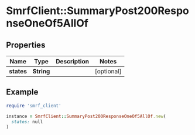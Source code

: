 # SmrfClient::SummaryPost200ResponseOneOf5AllOf

## Properties

| Name | Type | Description | Notes |
| ---- | ---- | ----------- | ----- |
| **states** | **String** |  | [optional] |

## Example

```ruby
require 'smrf_client'

instance = SmrfClient::SummaryPost200ResponseOneOf5AllOf.new(
  states: null
)
```

